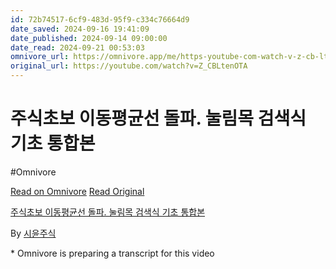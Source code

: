 ```yaml
---
id: 72b74517-6cf9-483d-95f9-c334c76664d9
date_saved: 2024-09-16 19:41:09
date_published: 2024-09-14 09:00:00
date_read: 2024-09-21 00:53:03
omnivore_url: https://omnivore.app/me/https-youtube-com-watch-v-z-cb-lten-ota-191fa6c06a5
original_url: https://youtube.com/watch?v=Z_CBLtenOTA
---
```


# 주식초보 이동평균선 돌파. 눌림목 검색식 기초 통합본
#Omnivore
 
[Read on Omnivore](https://omnivore.app/me/https-youtube-com-watch-v-z-cb-lten-ota-191fa6c06a5)
[Read Original](https://youtube.com/watch?v=Z_CBLtenOTA)
 
[주식초보 이동평균선 돌파. 눌림목 검색식 기초 통합본](https://youtube.com/watch?v=Z%5FCBLtenOTA)

By [시윤주식](https://www.youtube.com/@user-sf7hm6xj8d)

\* Omnivore is preparing a transcript for this video